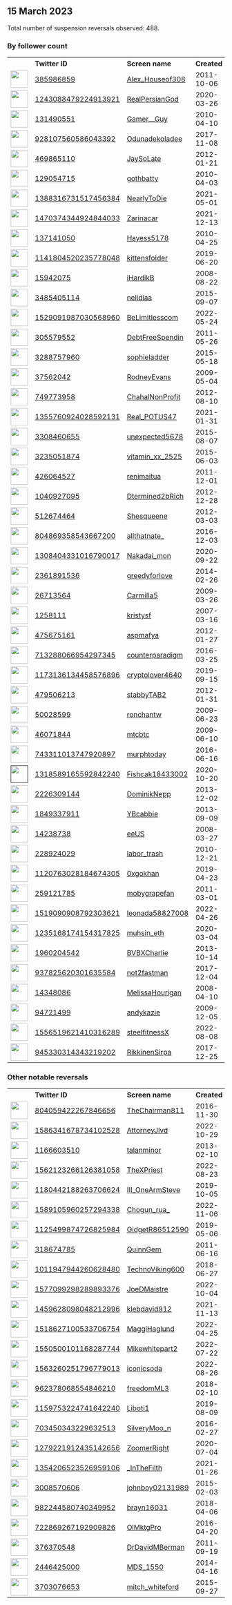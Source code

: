 
## 15 March 2023
Total number of suspension reversals observed: 488.

### By follower count
<table><tr><th></th><th align="left">Twitter ID</th><th align="left">Screen name</th>
<th align="left">Created</th><th align="left">Status</th><th align="left">Suspended</th><th align="left">Followers</th>
<tr><td><a href="https://pbs.twimg.com/profile_images/940252407170179073/2C3lTGT__normal.jpg"><img src="https://pbs.twimg.com/profile_images/940252407170179073/2C3lTGT__normal.jpg" width="40px" height="40px" align="center"/></a></td><td><a href="https://twitter.com/intent/user?user_id=385986859">385986859</a></td><td><a href="https://twitter.com/Alex_Houseof308">Alex_Houseof308</a></td><td>2011-10-06</td><td align="center"></td><td>2022-09-15</td><td>689382</td></tr>
<tr><td><a href="https://pbs.twimg.com/profile_images/1633659503613706243/U0DkGn9q_normal.png"><img src="https://pbs.twimg.com/profile_images/1633659503613706243/U0DkGn9q_normal.png" width="40px" height="40px" align="center"/></a></td><td><a href="https://twitter.com/intent/user?user_id=1243088479224913921">1243088479224913921</a></td><td><a href="https://twitter.com/RealPersianGod">RealPersianGod</a></td><td>2020-03-26</td><td align="center"></td><td>2023-01-12</td><td>197316</td></tr>
<tr><td><a href="https://pbs.twimg.com/profile_images/1519390923217686529/ufM-wAxw_normal.jpg"><img src="https://pbs.twimg.com/profile_images/1519390923217686529/ufM-wAxw_normal.jpg" width="40px" height="40px" align="center"/></a></td><td><a href="https://twitter.com/intent/user?user_id=131490551">131490551</a></td><td><a href="https://twitter.com/Gamer__Guy">Gamer__Guy</a></td><td>2010-04-10</td><td align="center"></td><td>2022-08-10</td><td>138668</td></tr>
<tr><td><a href="https://pbs.twimg.com/profile_images/1379199750159933441/4ezli1aR_normal.jpg"><img src="https://pbs.twimg.com/profile_images/1379199750159933441/4ezli1aR_normal.jpg" width="40px" height="40px" align="center"/></a></td><td><a href="https://twitter.com/intent/user?user_id=928107560586043392">928107560586043392</a></td><td><a href="https://twitter.com/Odunadekoladee">Odunadekoladee</a></td><td>2017-11-08</td><td align="center"></td><td>2022-06-09</td><td>133864</td></tr>
<tr><td><a href="https://pbs.twimg.com/profile_images/1623736183447605250/um0ttlwj_normal.jpg"><img src="https://pbs.twimg.com/profile_images/1623736183447605250/um0ttlwj_normal.jpg" width="40px" height="40px" align="center"/></a></td><td><a href="https://twitter.com/intent/user?user_id=469865110">469865110</a></td><td><a href="https://twitter.com/JaySoLate">JaySoLate</a></td><td>2012-01-21</td><td align="center"></td><td></td><td>94426</td></tr>
<tr><td><a href="https://pbs.twimg.com/profile_images/1635608710478274561/qXlRy-Ej_normal.jpg"><img src="https://pbs.twimg.com/profile_images/1635608710478274561/qXlRy-Ej_normal.jpg" width="40px" height="40px" align="center"/></a></td><td><a href="https://twitter.com/intent/user?user_id=129054715">129054715</a></td><td><a href="https://twitter.com/gothbatty">gothbatty</a></td><td>2010-04-03</td><td align="center"></td><td>2022-08-06</td><td>89153</td></tr>
<tr><td><a href="https://pbs.twimg.com/profile_images/1636708498238054402/bPBrXKjs_normal.jpg"><img src="https://pbs.twimg.com/profile_images/1636708498238054402/bPBrXKjs_normal.jpg" width="40px" height="40px" align="center"/></a></td><td><a href="https://twitter.com/intent/user?user_id=1388316731517456384">1388316731517456384</a></td><td><a href="https://twitter.com/NearlyToDie">NearlyToDie</a></td><td>2021-05-01</td><td align="center"></td><td></td><td>77986</td></tr>
<tr><td><a href="https://pbs.twimg.com/profile_images/1635302547673030659/7Jro6vLp_normal.jpg"><img src="https://pbs.twimg.com/profile_images/1635302547673030659/7Jro6vLp_normal.jpg" width="40px" height="40px" align="center"/></a></td><td><a href="https://twitter.com/intent/user?user_id=1470374344924844033">1470374344924844033</a></td><td><a href="https://twitter.com/Zarinacar">Zarinacar</a></td><td>2021-12-13</td><td align="center"></td><td>2022-10-25</td><td>63927</td></tr>
<tr><td><a href="https://pbs.twimg.com/profile_images/1636104641225039877/NMijDuUH_normal.jpg"><img src="https://pbs.twimg.com/profile_images/1636104641225039877/NMijDuUH_normal.jpg" width="40px" height="40px" align="center"/></a></td><td><a href="https://twitter.com/intent/user?user_id=137141050">137141050</a></td><td><a href="https://twitter.com/Hayess5178">Hayess5178</a></td><td>2010-04-25</td><td align="center"></td><td>2023-01-05</td><td>57708</td></tr>
<tr><td><a href="https://pbs.twimg.com/profile_images/1141807103432114184/OJYoJEmF_normal.jpg"><img src="https://pbs.twimg.com/profile_images/1141807103432114184/OJYoJEmF_normal.jpg" width="40px" height="40px" align="center"/></a></td><td><a href="https://twitter.com/intent/user?user_id=1141804520235778048">1141804520235778048</a></td><td><a href="https://twitter.com/kittensfoIder">kittensfoIder</a></td><td>2019-06-20</td><td align="center"></td><td></td><td>55434</td></tr>
<tr><td><a href="https://pbs.twimg.com/profile_images/1631596283419938816/E46Z1PpZ_normal.jpg"><img src="https://pbs.twimg.com/profile_images/1631596283419938816/E46Z1PpZ_normal.jpg" width="40px" height="40px" align="center"/></a></td><td><a href="https://twitter.com/intent/user?user_id=15942075">15942075</a></td><td><a href="https://twitter.com/iHardikB">iHardikB</a></td><td>2008-08-22</td><td align="center"></td><td></td><td>51218</td></tr>
<tr><td><a href="https://pbs.twimg.com/profile_images/1636436621510975491/mgo98RNo_normal.jpg"><img src="https://pbs.twimg.com/profile_images/1636436621510975491/mgo98RNo_normal.jpg" width="40px" height="40px" align="center"/></a></td><td><a href="https://twitter.com/intent/user?user_id=3485405114">3485405114</a></td><td><a href="https://twitter.com/nelidiaa">nelidiaa</a></td><td>2015-09-07</td><td align="center"></td><td>2023-03-02</td><td>50099</td></tr>
<tr><td><a href="https://pbs.twimg.com/profile_images/1635274229670383619/7rr2tOK4_normal.jpg"><img src="https://pbs.twimg.com/profile_images/1635274229670383619/7rr2tOK4_normal.jpg" width="40px" height="40px" align="center"/></a></td><td><a href="https://twitter.com/intent/user?user_id=1529091987030568960">1529091987030568960</a></td><td><a href="https://twitter.com/BeLimitlesscom">BeLimitlesscom</a></td><td>2022-05-24</td><td align="center">🚫</td><td>2022-10-07</td><td>49716</td></tr>
<tr><td><a href="https://pbs.twimg.com/profile_images/1371958855668752387/KmpZf0ik_normal.jpg"><img src="https://pbs.twimg.com/profile_images/1371958855668752387/KmpZf0ik_normal.jpg" width="40px" height="40px" align="center"/></a></td><td><a href="https://twitter.com/intent/user?user_id=305579552">305579552</a></td><td><a href="https://twitter.com/DebtFreeSpendin">DebtFreeSpendin</a></td><td>2011-05-26</td><td align="center"></td><td>2022-11-25</td><td>47343</td></tr>
<tr><td><a href="https://pbs.twimg.com/profile_images/1212499442370134019/9cuNn9RW_normal.jpg"><img src="https://pbs.twimg.com/profile_images/1212499442370134019/9cuNn9RW_normal.jpg" width="40px" height="40px" align="center"/></a></td><td><a href="https://twitter.com/intent/user?user_id=3288757960">3288757960</a></td><td><a href="https://twitter.com/sophieladder">sophieladder</a></td><td>2015-05-18</td><td align="center"></td><td>2022-03-05</td><td>32825</td></tr>
<tr><td><a href="https://pbs.twimg.com/profile_images/1138505488797184007/5xiSETlg_normal.jpg"><img src="https://pbs.twimg.com/profile_images/1138505488797184007/5xiSETlg_normal.jpg" width="40px" height="40px" align="center"/></a></td><td><a href="https://twitter.com/intent/user?user_id=37562042">37562042</a></td><td><a href="https://twitter.com/RodneyEvans">RodneyEvans</a></td><td>2009-05-04</td><td align="center"></td><td>2023-03-14</td><td>31220</td></tr>
<tr><td><a href="https://pbs.twimg.com/profile_images/1635269547057098753/5c7dJFpS_normal.jpg"><img src="https://pbs.twimg.com/profile_images/1635269547057098753/5c7dJFpS_normal.jpg" width="40px" height="40px" align="center"/></a></td><td><a href="https://twitter.com/intent/user?user_id=749773958">749773958</a></td><td><a href="https://twitter.com/ChahalNonProfit">ChahalNonProfit</a></td><td>2012-08-10</td><td align="center">🚫</td><td>2022-10-08</td><td>21670</td></tr>
<tr><td><a href="https://pbs.twimg.com/profile_images/1636223371435462656/y8bd5Z95_normal.jpg"><img src="https://pbs.twimg.com/profile_images/1636223371435462656/y8bd5Z95_normal.jpg" width="40px" height="40px" align="center"/></a></td><td><a href="https://twitter.com/intent/user?user_id=1355760924028592131">1355760924028592131</a></td><td><a href="https://twitter.com/Real_POTUS47">Real_POTUS47</a></td><td>2021-01-31</td><td align="center">🚫</td><td></td><td>19324</td></tr>
<tr><td><a href="https://pbs.twimg.com/profile_images/1634216997331546112/A3X4wPtu_normal.jpg"><img src="https://pbs.twimg.com/profile_images/1634216997331546112/A3X4wPtu_normal.jpg" width="40px" height="40px" align="center"/></a></td><td><a href="https://twitter.com/intent/user?user_id=3308460655">3308460655</a></td><td><a href="https://twitter.com/unexpected5678">unexpected5678</a></td><td>2015-08-07</td><td align="center"></td><td></td><td>17796</td></tr>
<tr><td><a href="https://pbs.twimg.com/profile_images/1586747775408295937/e_WN7efX_normal.jpg"><img src="https://pbs.twimg.com/profile_images/1586747775408295937/e_WN7efX_normal.jpg" width="40px" height="40px" align="center"/></a></td><td><a href="https://twitter.com/intent/user?user_id=3235051874">3235051874</a></td><td><a href="https://twitter.com/vitamin_xx_2525">vitamin_xx_2525</a></td><td>2015-06-03</td><td align="center"></td><td>2023-02-14</td><td>17245</td></tr>
<tr><td><a href="https://pbs.twimg.com/profile_images/1062783899313401856/odGixomN_normal.jpg"><img src="https://pbs.twimg.com/profile_images/1062783899313401856/odGixomN_normal.jpg" width="40px" height="40px" align="center"/></a></td><td><a href="https://twitter.com/intent/user?user_id=426064527">426064527</a></td><td><a href="https://twitter.com/renimaitua">renimaitua</a></td><td>2011-12-01</td><td align="center"></td><td>2022-08-06</td><td>15289</td></tr>
<tr><td><a href="https://pbs.twimg.com/profile_images/1097090097940516865/lt-VA1No_normal.jpg"><img src="https://pbs.twimg.com/profile_images/1097090097940516865/lt-VA1No_normal.jpg" width="40px" height="40px" align="center"/></a></td><td><a href="https://twitter.com/intent/user?user_id=1040927095">1040927095</a></td><td><a href="https://twitter.com/Dtermined2bRich">Dtermined2bRich</a></td><td>2012-12-28</td><td align="center"></td><td>2022-02-24</td><td>13240</td></tr>
<tr><td><a href="https://pbs.twimg.com/profile_images/1436278251354214418/stVhy28h_normal.jpg"><img src="https://pbs.twimg.com/profile_images/1436278251354214418/stVhy28h_normal.jpg" width="40px" height="40px" align="center"/></a></td><td><a href="https://twitter.com/intent/user?user_id=512674464">512674464</a></td><td><a href="https://twitter.com/Shesqueene">Shesqueene</a></td><td>2012-03-03</td><td align="center"></td><td>2023-01-28</td><td>13048</td></tr>
<tr><td><a href="https://pbs.twimg.com/profile_images/1237826484624121868/nnJxRDOC_normal.jpg"><img src="https://pbs.twimg.com/profile_images/1237826484624121868/nnJxRDOC_normal.jpg" width="40px" height="40px" align="center"/></a></td><td><a href="https://twitter.com/intent/user?user_id=804869358543667200">804869358543667200</a></td><td><a href="https://twitter.com/allthatnate_">allthatnate_</a></td><td>2016-12-03</td><td align="center"></td><td></td><td>12808</td></tr>
<tr><td><a href="https://pbs.twimg.com/profile_images/1440403604947439618/Qfiy0-pa_normal.jpg"><img src="https://pbs.twimg.com/profile_images/1440403604947439618/Qfiy0-pa_normal.jpg" width="40px" height="40px" align="center"/></a></td><td><a href="https://twitter.com/intent/user?user_id=1308404331016790017">1308404331016790017</a></td><td><a href="https://twitter.com/Nakadai_mon">Nakadai_mon</a></td><td>2020-09-22</td><td align="center"></td><td>2023-02-14</td><td>12141</td></tr>
<tr><td><a href="https://pbs.twimg.com/profile_images/1628451586652491783/b70QrY2M_normal.jpg"><img src="https://pbs.twimg.com/profile_images/1628451586652491783/b70QrY2M_normal.jpg" width="40px" height="40px" align="center"/></a></td><td><a href="https://twitter.com/intent/user?user_id=2361891536">2361891536</a></td><td><a href="https://twitter.com/greedyforlove">greedyforlove</a></td><td>2014-02-26</td><td align="center"></td><td></td><td>11805</td></tr>
<tr><td><a href="https://pbs.twimg.com/profile_images/1479565676050149378/CUx5sRjE_normal.jpg"><img src="https://pbs.twimg.com/profile_images/1479565676050149378/CUx5sRjE_normal.jpg" width="40px" height="40px" align="center"/></a></td><td><a href="https://twitter.com/intent/user?user_id=26713564">26713564</a></td><td><a href="https://twitter.com/Carmilla5">Carmilla5</a></td><td>2009-03-26</td><td align="center"></td><td>2022-03-02</td><td>10919</td></tr>
<tr><td><a href="https://pbs.twimg.com/profile_images/1469374687385849859/KLTqClxU_normal.jpg"><img src="https://pbs.twimg.com/profile_images/1469374687385849859/KLTqClxU_normal.jpg" width="40px" height="40px" align="center"/></a></td><td><a href="https://twitter.com/intent/user?user_id=1258111">1258111</a></td><td><a href="https://twitter.com/kristysf">kristysf</a></td><td>2007-03-16</td><td align="center"></td><td>2022-11-26</td><td>10340</td></tr>
<tr><td><a href="https://pbs.twimg.com/profile_images/1633929738543669251/OBs2uBwm_normal.jpg"><img src="https://pbs.twimg.com/profile_images/1633929738543669251/OBs2uBwm_normal.jpg" width="40px" height="40px" align="center"/></a></td><td><a href="https://twitter.com/intent/user?user_id=475675161">475675161</a></td><td><a href="https://twitter.com/aspmafya">aspmafya</a></td><td>2012-01-27</td><td align="center"></td><td>2022-06-28</td><td>9920</td></tr>
<tr><td><a href="https://pbs.twimg.com/profile_images/1636105866603528193/-S6ttCRw_normal.jpg"><img src="https://pbs.twimg.com/profile_images/1636105866603528193/-S6ttCRw_normal.jpg" width="40px" height="40px" align="center"/></a></td><td><a href="https://twitter.com/intent/user?user_id=713288066954297345">713288066954297345</a></td><td><a href="https://twitter.com/counterparadigm">counterparadigm</a></td><td>2016-03-25</td><td align="center"></td><td>2022-09-19</td><td>9849</td></tr>
<tr><td><a href="https://pbs.twimg.com/profile_images/1635669457988358145/_U6tgokQ_normal.jpg"><img src="https://pbs.twimg.com/profile_images/1635669457988358145/_U6tgokQ_normal.jpg" width="40px" height="40px" align="center"/></a></td><td><a href="https://twitter.com/intent/user?user_id=1173136134458576896">1173136134458576896</a></td><td><a href="https://twitter.com/cryptolover4640">cryptolover4640</a></td><td>2019-09-15</td><td align="center"></td><td>2023-02-14</td><td>9532</td></tr>
<tr><td><a href="https://pbs.twimg.com/profile_images/1479084074362974210/28Empdq7_normal.jpg"><img src="https://pbs.twimg.com/profile_images/1479084074362974210/28Empdq7_normal.jpg" width="40px" height="40px" align="center"/></a></td><td><a href="https://twitter.com/intent/user?user_id=479506213">479506213</a></td><td><a href="https://twitter.com/stabbyTAB2">stabbyTAB2</a></td><td>2012-01-31</td><td align="center"></td><td>2022-08-19</td><td>8566</td></tr>
<tr><td><a href="https://pbs.twimg.com/profile_images/541206054193745920/_hRaPgKR_normal.png"><img src="https://pbs.twimg.com/profile_images/541206054193745920/_hRaPgKR_normal.png" width="40px" height="40px" align="center"/></a></td><td><a href="https://twitter.com/intent/user?user_id=50028599">50028599</a></td><td><a href="https://twitter.com/ronchantw">ronchantw</a></td><td>2009-06-23</td><td align="center"></td><td>2023-01-09</td><td>8187</td></tr>
<tr><td><a href="https://pbs.twimg.com/profile_images/1489640519340810243/VbvuctMi_normal.jpg"><img src="https://pbs.twimg.com/profile_images/1489640519340810243/VbvuctMi_normal.jpg" width="40px" height="40px" align="center"/></a></td><td><a href="https://twitter.com/intent/user?user_id=46071844">46071844</a></td><td><a href="https://twitter.com/mtcbtc">mtcbtc</a></td><td>2009-06-10</td><td align="center"></td><td>2022-03-07</td><td>7294</td></tr>
<tr><td><a href="https://pbs.twimg.com/profile_images/820850993751429121/dV6w1XJh_normal.jpg"><img src="https://pbs.twimg.com/profile_images/820850993751429121/dV6w1XJh_normal.jpg" width="40px" height="40px" align="center"/></a></td><td><a href="https://twitter.com/intent/user?user_id=743311013747920897">743311013747920897</a></td><td><a href="https://twitter.com/murphtoday">murphtoday</a></td><td>2016-06-16</td><td align="center"></td><td>2022-02-14</td><td>7280</td></tr>
<tr><td><a href=""><img src="" width="40px" height="40px" align="center"/></a></td><td><a href="https://twitter.com/intent/user?user_id=1318589165592842240">1318589165592842240</a></td><td><a href="https://twitter.com/Fishcak18433002">Fishcak18433002</a></td><td>2020-10-20</td><td align="center"></td><td>2023-02-28</td><td>6000</td></tr>
<tr><td><a href="https://pbs.twimg.com/profile_images/1239210632383250432/4LsRtart_normal.jpg"><img src="https://pbs.twimg.com/profile_images/1239210632383250432/4LsRtart_normal.jpg" width="40px" height="40px" align="center"/></a></td><td><a href="https://twitter.com/intent/user?user_id=2226309144">2226309144</a></td><td><a href="https://twitter.com/DominikNepp">DominikNepp</a></td><td>2013-12-02</td><td align="center"></td><td>2022-12-23</td><td>4635</td></tr>
<tr><td><a href="https://pbs.twimg.com/profile_images/1635998438952247296/qE7P7W1j_normal.jpg"><img src="https://pbs.twimg.com/profile_images/1635998438952247296/qE7P7W1j_normal.jpg" width="40px" height="40px" align="center"/></a></td><td><a href="https://twitter.com/intent/user?user_id=1849337911">1849337911</a></td><td><a href="https://twitter.com/YBcabbie">YBcabbie</a></td><td>2013-09-09</td><td align="center"></td><td></td><td>4624</td></tr>
<tr><td><a href="https://pbs.twimg.com/profile_images/1635776914341150721/MaZ1Hmha_normal.jpg"><img src="https://pbs.twimg.com/profile_images/1635776914341150721/MaZ1Hmha_normal.jpg" width="40px" height="40px" align="center"/></a></td><td><a href="https://twitter.com/intent/user?user_id=14238738">14238738</a></td><td><a href="https://twitter.com/eeUS">eeUS</a></td><td>2008-03-27</td><td align="center"></td><td></td><td>4256</td></tr>
<tr><td><a href="https://pbs.twimg.com/profile_images/1258996476539072512/lIMt1qiP_normal.jpg"><img src="https://pbs.twimg.com/profile_images/1258996476539072512/lIMt1qiP_normal.jpg" width="40px" height="40px" align="center"/></a></td><td><a href="https://twitter.com/intent/user?user_id=228924029">228924029</a></td><td><a href="https://twitter.com/labor_trash">labor_trash</a></td><td>2010-12-21</td><td align="center">🔒</td><td></td><td>3881</td></tr>
<tr><td><a href="https://pbs.twimg.com/profile_images/1623446504869359620/hF2MXeja_normal.jpg"><img src="https://pbs.twimg.com/profile_images/1623446504869359620/hF2MXeja_normal.jpg" width="40px" height="40px" align="center"/></a></td><td><a href="https://twitter.com/intent/user?user_id=1120763028184674305">1120763028184674305</a></td><td><a href="https://twitter.com/0xgokhan">0xgokhan</a></td><td>2019-04-23</td><td align="center"></td><td>2023-02-10</td><td>3743</td></tr>
<tr><td><a href="https://pbs.twimg.com/profile_images/3665252677/a435ab8944dd47e0f7179c480bc8cbbe_normal.jpeg"><img src="https://pbs.twimg.com/profile_images/3665252677/a435ab8944dd47e0f7179c480bc8cbbe_normal.jpeg" width="40px" height="40px" align="center"/></a></td><td><a href="https://twitter.com/intent/user?user_id=259121785">259121785</a></td><td><a href="https://twitter.com/mobygrapefan">mobygrapefan</a></td><td>2011-03-01</td><td align="center"></td><td>2022-07-09</td><td>3721</td></tr>
<tr><td><a href="https://pbs.twimg.com/profile_images/1519845873932455936/YafPH5a9_normal.jpg"><img src="https://pbs.twimg.com/profile_images/1519845873932455936/YafPH5a9_normal.jpg" width="40px" height="40px" align="center"/></a></td><td><a href="https://twitter.com/intent/user?user_id=1519090908792303621">1519090908792303621</a></td><td><a href="https://twitter.com/leonada58827008">leonada58827008</a></td><td>2022-04-26</td><td align="center"></td><td>2022-09-25</td><td>3676</td></tr>
<tr><td><a href="https://pbs.twimg.com/profile_images/1636384698917335045/ek_LXgHC_normal.jpg"><img src="https://pbs.twimg.com/profile_images/1636384698917335045/ek_LXgHC_normal.jpg" width="40px" height="40px" align="center"/></a></td><td><a href="https://twitter.com/intent/user?user_id=1235168174154317825">1235168174154317825</a></td><td><a href="https://twitter.com/muhsin_eth">muhsin_eth</a></td><td>2020-03-04</td><td align="center"></td><td>2022-05-09</td><td>3627</td></tr>
<tr><td><a href="https://pbs.twimg.com/profile_images/1636371625468923906/88uoK65Q_normal.jpg"><img src="https://pbs.twimg.com/profile_images/1636371625468923906/88uoK65Q_normal.jpg" width="40px" height="40px" align="center"/></a></td><td><a href="https://twitter.com/intent/user?user_id=1960204542">1960204542</a></td><td><a href="https://twitter.com/BVBXCharlie">BVBXCharlie</a></td><td>2013-10-14</td><td align="center"></td><td>2022-07-18</td><td>3554</td></tr>
<tr><td><a href="https://pbs.twimg.com/profile_images/972958182690652161/b25ItV0i_normal.jpg"><img src="https://pbs.twimg.com/profile_images/972958182690652161/b25ItV0i_normal.jpg" width="40px" height="40px" align="center"/></a></td><td><a href="https://twitter.com/intent/user?user_id=937825620301635584">937825620301635584</a></td><td><a href="https://twitter.com/not2fastman">not2fastman</a></td><td>2017-12-04</td><td align="center"></td><td></td><td>3343</td></tr>
<tr><td><a href="https://pbs.twimg.com/profile_images/1375507917777076224/d6N0uYjK_normal.jpg"><img src="https://pbs.twimg.com/profile_images/1375507917777076224/d6N0uYjK_normal.jpg" width="40px" height="40px" align="center"/></a></td><td><a href="https://twitter.com/intent/user?user_id=14348086">14348086</a></td><td><a href="https://twitter.com/MelissaHourigan">MelissaHourigan</a></td><td>2008-04-10</td><td align="center"></td><td>2022-09-13</td><td>3181</td></tr>
<tr><td><a href="https://pbs.twimg.com/profile_images/978633857749565445/vAhtTGDi_normal.jpg"><img src="https://pbs.twimg.com/profile_images/978633857749565445/vAhtTGDi_normal.jpg" width="40px" height="40px" align="center"/></a></td><td><a href="https://twitter.com/intent/user?user_id=94721499">94721499</a></td><td><a href="https://twitter.com/andykazie">andykazie</a></td><td>2009-12-05</td><td align="center"></td><td>2023-02-14</td><td>3008</td></tr>
<tr><td><a href="https://pbs.twimg.com/profile_images/1622603924590002181/rJo3nRGy_normal.jpg"><img src="https://pbs.twimg.com/profile_images/1622603924590002181/rJo3nRGy_normal.jpg" width="40px" height="40px" align="center"/></a></td><td><a href="https://twitter.com/intent/user?user_id=1556519621410316289">1556519621410316289</a></td><td><a href="https://twitter.com/steelfitnessX">steelfitnessX</a></td><td>2022-08-08</td><td align="center"></td><td>2023-02-10</td><td>2762</td></tr>
<tr><td><a href="https://pbs.twimg.com/profile_images/1428698471360569344/rsPR1LDA_normal.jpg"><img src="https://pbs.twimg.com/profile_images/1428698471360569344/rsPR1LDA_normal.jpg" width="40px" height="40px" align="center"/></a></td><td><a href="https://twitter.com/intent/user?user_id=945330314343219202">945330314343219202</a></td><td><a href="https://twitter.com/RikkinenSirpa">RikkinenSirpa</a></td><td>2017-12-25</td><td align="center"></td><td>2022-07-16</td><td>2623</td></tr>
</table>

### Other notable reversals
<table><tr><th></th><th align="left">Twitter ID</th><th align="left">Screen name</th>
<th align="left">Created</th><th align="left">Status</th><th align="left">Suspended</th><th align="left">Followers</th>
<tr><td><a href="https://pbs.twimg.com/profile_images/804770419420999680/xS-8gI4X_normal.jpg"><img src="https://pbs.twimg.com/profile_images/804770419420999680/xS-8gI4X_normal.jpg" width="40px" height="40px" align="center"/></a></td><td><a href="https://twitter.com/intent/user?user_id=804059422267846656">804059422267846656</a></td><td><a href="https://twitter.com/TheChairman811">TheChairman811</a></td><td>2016-11-30</td><td align="center"></td><td>2023-02-09</td><td>169</td></tr>
<tr><td><a href="https://pbs.twimg.com/profile_images/1586341813534826498/OzXPKQBZ_normal.jpg"><img src="https://pbs.twimg.com/profile_images/1586341813534826498/OzXPKQBZ_normal.jpg" width="40px" height="40px" align="center"/></a></td><td><a href="https://twitter.com/intent/user?user_id=1586341678734102528">1586341678734102528</a></td><td><a href="https://twitter.com/AttorneyJlvd">AttorneyJlvd</a></td><td>2022-10-29</td><td align="center"></td><td>2022-11-11</td><td>5</td></tr>
<tr><td><a href="https://pbs.twimg.com/profile_images/3269126229/0b0047180d97a8ce3bab332d12643b3f_normal.jpeg"><img src="https://pbs.twimg.com/profile_images/3269126229/0b0047180d97a8ce3bab332d12643b3f_normal.jpeg" width="40px" height="40px" align="center"/></a></td><td><a href="https://twitter.com/intent/user?user_id=1166603510">1166603510</a></td><td><a href="https://twitter.com/talanminor">talanminor</a></td><td>2013-02-10</td><td align="center"></td><td>2023-02-20</td><td>2236</td></tr>
<tr><td><a href="https://pbs.twimg.com/profile_images/1612649743095631873/g4lggefy_normal.jpg"><img src="https://pbs.twimg.com/profile_images/1612649743095631873/g4lggefy_normal.jpg" width="40px" height="40px" align="center"/></a></td><td><a href="https://twitter.com/intent/user?user_id=1562123266126381058">1562123266126381058</a></td><td><a href="https://twitter.com/TheXPriest">TheXPriest</a></td><td>2022-08-23</td><td align="center"></td><td>2023-02-27</td><td>1374</td></tr>
<tr><td><a href="https://pbs.twimg.com/profile_images/1403172092183564292/ZXD90xW3_normal.jpg"><img src="https://pbs.twimg.com/profile_images/1403172092183564292/ZXD90xW3_normal.jpg" width="40px" height="40px" align="center"/></a></td><td><a href="https://twitter.com/intent/user?user_id=1180442188263706624">1180442188263706624</a></td><td><a href="https://twitter.com/III_OneArmSteve">III_OneArmSteve</a></td><td>2019-10-05</td><td align="center">🚫</td><td>2022-12-12</td><td>384</td></tr>
<tr><td><a href="https://pbs.twimg.com/profile_images/1589106224901013506/E15cR8If_normal.jpg"><img src="https://pbs.twimg.com/profile_images/1589106224901013506/E15cR8If_normal.jpg" width="40px" height="40px" align="center"/></a></td><td><a href="https://twitter.com/intent/user?user_id=1589105960257294338">1589105960257294338</a></td><td><a href="https://twitter.com/Chogun_rua_">Chogun_rua_</a></td><td>2022-11-06</td><td align="center"></td><td>2022-12-26</td><td>51</td></tr>
<tr><td><a href="https://pbs.twimg.com/profile_images/1620259135366234118/vB2u1l6g_normal.jpg"><img src="https://pbs.twimg.com/profile_images/1620259135366234118/vB2u1l6g_normal.jpg" width="40px" height="40px" align="center"/></a></td><td><a href="https://twitter.com/intent/user?user_id=1125499874726825984">1125499874726825984</a></td><td><a href="https://twitter.com/GidgetR86512590">GidgetR86512590</a></td><td>2019-05-06</td><td align="center"></td><td>2023-02-24</td><td>193</td></tr>
<tr><td><a href="https://pbs.twimg.com/profile_images/1595569670433771520/pcdOlNKX_normal.jpg"><img src="https://pbs.twimg.com/profile_images/1595569670433771520/pcdOlNKX_normal.jpg" width="40px" height="40px" align="center"/></a></td><td><a href="https://twitter.com/intent/user?user_id=318674785">318674785</a></td><td><a href="https://twitter.com/QuinnGem">QuinnGem</a></td><td>2011-06-16</td><td align="center"></td><td>2023-01-02</td><td>1101</td></tr>
<tr><td><a href="https://pbs.twimg.com/profile_images/1637409179043340291/xyjMfWFa_normal.jpg"><img src="https://pbs.twimg.com/profile_images/1637409179043340291/xyjMfWFa_normal.jpg" width="40px" height="40px" align="center"/></a></td><td><a href="https://twitter.com/intent/user?user_id=1011947944260628480">1011947944260628480</a></td><td><a href="https://twitter.com/TechnoViking600">TechnoViking600</a></td><td>2018-06-27</td><td align="center"></td><td>2022-12-30</td><td>342</td></tr>
<tr><td><a href="https://pbs.twimg.com/profile_images/1577099546777231360/TYtd9wFI_normal.jpg"><img src="https://pbs.twimg.com/profile_images/1577099546777231360/TYtd9wFI_normal.jpg" width="40px" height="40px" align="center"/></a></td><td><a href="https://twitter.com/intent/user?user_id=1577099298289893376">1577099298289893376</a></td><td><a href="https://twitter.com/JoeDMaistre">JoeDMaistre</a></td><td>2022-10-04</td><td align="center"></td><td>2023-02-22</td><td>142</td></tr>
<tr><td><a href="https://pbs.twimg.com/profile_images/1459628150057488387/bhTq5LuP_normal.jpg"><img src="https://pbs.twimg.com/profile_images/1459628150057488387/bhTq5LuP_normal.jpg" width="40px" height="40px" align="center"/></a></td><td><a href="https://twitter.com/intent/user?user_id=1459628098048212996">1459628098048212996</a></td><td><a href="https://twitter.com/klebdavid912">klebdavid912</a></td><td>2021-11-13</td><td align="center"></td><td>2023-02-26</td><td>101</td></tr>
<tr><td><a href="https://pbs.twimg.com/profile_images/1524736797217067008/Mw4IX9je_normal.jpg"><img src="https://pbs.twimg.com/profile_images/1524736797217067008/Mw4IX9je_normal.jpg" width="40px" height="40px" align="center"/></a></td><td><a href="https://twitter.com/intent/user?user_id=1518627100533706754">1518627100533706754</a></td><td><a href="https://twitter.com/MaggiHaglund">MaggiHaglund</a></td><td>2022-04-25</td><td align="center"></td><td>2022-12-29</td><td>631</td></tr>
<tr><td><a href="https://pbs.twimg.com/profile_images/1580312313223061504/02PxxtDb_normal.jpg"><img src="https://pbs.twimg.com/profile_images/1580312313223061504/02PxxtDb_normal.jpg" width="40px" height="40px" align="center"/></a></td><td><a href="https://twitter.com/intent/user?user_id=1550500101168287744">1550500101168287744</a></td><td><a href="https://twitter.com/Mikewhitepart2">Mikewhitepart2</a></td><td>2022-07-22</td><td align="center"></td><td>2022-11-14</td><td>116</td></tr>
<tr><td><a href="https://pbs.twimg.com/profile_images/1636153177673277447/GNbqV3Th_normal.jpg"><img src="https://pbs.twimg.com/profile_images/1636153177673277447/GNbqV3Th_normal.jpg" width="40px" height="40px" align="center"/></a></td><td><a href="https://twitter.com/intent/user?user_id=1563260251796779013">1563260251796779013</a></td><td><a href="https://twitter.com/iconicsoda">iconicsoda</a></td><td>2022-08-26</td><td align="center"></td><td>2023-02-20</td><td>235</td></tr>
<tr><td><a href="https://pbs.twimg.com/profile_images/1591829682030354434/0He8uVYo_normal.jpg"><img src="https://pbs.twimg.com/profile_images/1591829682030354434/0He8uVYo_normal.jpg" width="40px" height="40px" align="center"/></a></td><td><a href="https://twitter.com/intent/user?user_id=962378068554846210">962378068554846210</a></td><td><a href="https://twitter.com/freedomML3">freedomML3</a></td><td>2018-02-10</td><td align="center"></td><td>2022-12-30</td><td>562</td></tr>
<tr><td><a href="https://pbs.twimg.com/profile_images/1606387847849775110/nuoWbFh4_normal.jpg"><img src="https://pbs.twimg.com/profile_images/1606387847849775110/nuoWbFh4_normal.jpg" width="40px" height="40px" align="center"/></a></td><td><a href="https://twitter.com/intent/user?user_id=1159753224741642240">1159753224741642240</a></td><td><a href="https://twitter.com/Liboti1">Liboti1</a></td><td>2019-08-09</td><td align="center"></td><td>2023-02-05</td><td>1797</td></tr>
<tr><td><a href="https://pbs.twimg.com/profile_images/1385024540816773122/2d-CDKuB_normal.jpg"><img src="https://pbs.twimg.com/profile_images/1385024540816773122/2d-CDKuB_normal.jpg" width="40px" height="40px" align="center"/></a></td><td><a href="https://twitter.com/intent/user?user_id=703450343229632513">703450343229632513</a></td><td><a href="https://twitter.com/SilveryMoo_n">SilveryMoo_n</a></td><td>2016-02-27</td><td align="center"></td><td>2023-02-20</td><td>267</td></tr>
<tr><td><a href="https://pbs.twimg.com/profile_images/1572375105681891328/Agwhz2Lk_normal.jpg"><img src="https://pbs.twimg.com/profile_images/1572375105681891328/Agwhz2Lk_normal.jpg" width="40px" height="40px" align="center"/></a></td><td><a href="https://twitter.com/intent/user?user_id=1279221912435142656">1279221912435142656</a></td><td><a href="https://twitter.com/ZoomerRight">ZoomerRight</a></td><td>2020-07-04</td><td align="center"></td><td>2022-12-27</td><td>116</td></tr>
<tr><td><a href="https://pbs.twimg.com/profile_images/1540367141626695685/-XbwXVWJ_normal.jpg"><img src="https://pbs.twimg.com/profile_images/1540367141626695685/-XbwXVWJ_normal.jpg" width="40px" height="40px" align="center"/></a></td><td><a href="https://twitter.com/intent/user?user_id=1354206523526959106">1354206523526959106</a></td><td><a href="https://twitter.com/_InTheFilth">_InTheFilth</a></td><td>2021-01-26</td><td align="center"></td><td>2022-12-13</td><td>6</td></tr>
<tr><td><a href="https://pbs.twimg.com/profile_images/1597729338014765056/pc8Y--Nu_normal.jpg"><img src="https://pbs.twimg.com/profile_images/1597729338014765056/pc8Y--Nu_normal.jpg" width="40px" height="40px" align="center"/></a></td><td><a href="https://twitter.com/intent/user?user_id=3008570606">3008570606</a></td><td><a href="https://twitter.com/johnboy02131989">johnboy02131989</a></td><td>2015-02-03</td><td align="center"></td><td>2022-12-12</td><td>205</td></tr>
<tr><td><a href="https://abs.twimg.com/sticky/default_profile_images/default_profile_normal.png"><img src="https://abs.twimg.com/sticky/default_profile_images/default_profile_normal.png" width="40px" height="40px" align="center"/></a></td><td><a href="https://twitter.com/intent/user?user_id=982244580740349952">982244580740349952</a></td><td><a href="https://twitter.com/brayn16031">brayn16031</a></td><td>2018-04-06</td><td align="center">🔒</td><td>2022-12-13</td><td>6</td></tr>
<tr><td><a href="https://pbs.twimg.com/profile_images/854097902360305664/QqjVoRLs_normal.jpg"><img src="https://pbs.twimg.com/profile_images/854097902360305664/QqjVoRLs_normal.jpg" width="40px" height="40px" align="center"/></a></td><td><a href="https://twitter.com/intent/user?user_id=722869267192909826">722869267192909826</a></td><td><a href="https://twitter.com/OlMktgPro">OlMktgPro</a></td><td>2016-04-20</td><td align="center"></td><td>2022-10-15</td><td>2556</td></tr>
<tr><td><a href="https://pbs.twimg.com/profile_images/1474061973218373636/uwdYGq00_normal.jpg"><img src="https://pbs.twimg.com/profile_images/1474061973218373636/uwdYGq00_normal.jpg" width="40px" height="40px" align="center"/></a></td><td><a href="https://twitter.com/intent/user?user_id=376370548">376370548</a></td><td><a href="https://twitter.com/DrDavidMBerman">DrDavidMBerman</a></td><td>2011-09-19</td><td align="center"></td><td>2023-02-22</td><td>1048</td></tr>
<tr><td><a href="https://pbs.twimg.com/profile_images/1191926083903340544/jIKOtDIx_normal.jpg"><img src="https://pbs.twimg.com/profile_images/1191926083903340544/jIKOtDIx_normal.jpg" width="40px" height="40px" align="center"/></a></td><td><a href="https://twitter.com/intent/user?user_id=2446425000">2446425000</a></td><td><a href="https://twitter.com/MDS_1550">MDS_1550</a></td><td>2014-04-16</td><td align="center"></td><td>2023-02-20</td><td>168</td></tr>
<tr><td><a href="https://pbs.twimg.com/profile_images/1622713244753199104/yKxGvSJZ_normal.jpg"><img src="https://pbs.twimg.com/profile_images/1622713244753199104/yKxGvSJZ_normal.jpg" width="40px" height="40px" align="center"/></a></td><td><a href="https://twitter.com/intent/user?user_id=3703076653">3703076653</a></td><td><a href="https://twitter.com/mitch_whiteford">mitch_whiteford</a></td><td>2015-09-27</td><td align="center"></td><td>2023-02-26</td><td>8</td></tr>
</table>

